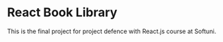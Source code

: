 # React Book Library
This is the final project for project defence with React.js course at Softuni.
